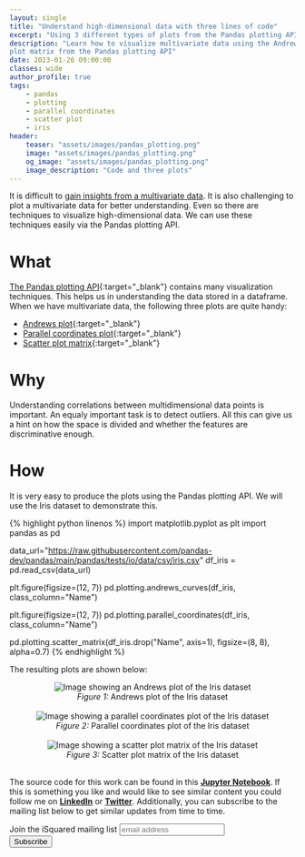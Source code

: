```yaml
---
layout: single
title: "Understand high-dimensional data with three lines of code"
excerpt: "Using 3 different types of plots from the Pandas plotting API we can understand any multivariate data"
description: "Learn how to visualize multivariate data using the Andrews plot, Parallel Coordinates and the Scatter 
plot matrix from the Pandas plotting API"
date: 2023-01-26 09:00:00
classes: wide
author_profile: true
tags:
    - pandas
    - plotting
    - parallel coordinates
    - scatter plot
    - iris
header:
    teaser: "assets/images/pandas_plotting.png"
    image: "assets/images/pandas_plotting.png"
    og_image: "assets/images/pandas_plotting.png"
    image_description: "Code and three plots"
---
```


It is difficult to <a href="https://www.datasimple.education/data-analytical-tips" target="_blank" rel="dofollow">gain insights from a multivariate data</a>. 
It is also challenging to plot a multivariate data for better understanding. Even so there are techniques to visualize high-dimensional data. We can use these techniques easily via the Pandas plotting API.

# What
[The Pandas plotting API](https://pandas.pydata.org/pandas-docs/stable/reference/plotting.html){:target="_blank"} contains many visualization techniques.
This helps us in understanding the data stored in a dataframe. When we have multivariate data, the following three plots are quite handy:
- [Andrews plot](https://en.wikipedia.org/wiki/Andrews_plot){:target="_blank"}
- [Parallel coordinates plot](https://en.wikipedia.org/wiki/Parallel_coordinates){:target="_blank"}
- [Scatter plot matrix](https://en.wikipedia.org/wiki/Scatter_plot){:target="_blank"}

# Why
Understanding correlations between multidimensional data points is important. An equaly important task is to detect outliers.
All this can give us a hint on how the space is divided and whether the features are discriminative enough.

# How

It is very easy to produce the plots using the Pandas plotting API. We will use the Iris dataset to demonstrate this.

{% highlight python linenos %}
import matplotlib.pyplot as plt
import pandas as pd

data_url="https://raw.githubusercontent.com/pandas-dev/pandas/main/pandas/tests/io/data/csv/iris.csv"
df_iris = pd.read_csv(data_url)

plt.figure(figsize=(12, 7))
pd.plotting.andrews_curves(df_iris, class_column="Name")

plt.figure(figsize=(12, 7))
pd.plotting.parallel_coordinates(df_iris, class_column="Name")

pd.plotting.scatter_matrix(df_iris.drop("Name", axis=1), figsize=(8, 8), alpha=0.7)
{% endhighlight %}
<br/>

The resulting plots are shown below:

<center>
    <img data-src="{{ site.url }}{{ site.baseurl }}/assets/images/andrews_plot.png" class="lazyload" alt="Image showing an Andrews plot of the Iris dataset"/>
    <br/>
    <span class="caption text-muted">
        <i>Figure 1:</i> Andrews plot of the Iris dataset
    </span>
</center>
<br/>

<center>
    <img data-src="{{ site.url }}{{ site.baseurl }}/assets/images/par_coord_plot.png" class="lazyload" alt="Image showing a parallel coordinates plot of the Iris dataset"/>
    <br/>
    <span class="caption text-muted">
        <i>Figure 2:</i> Parallel coordinates plot of the Iris dataset
    </span>
</center>
<br/>


<center>
    <img data-src="{{ site.url }}{{ site.baseurl }}/assets/images/scatter_plot.png" class="lazyload" alt="Image showing a scatter plot matrix of the Iris dataset"/>
    <br/>
    <span class="caption text-muted">
        <i>Figure 3:</i> Scatter plot matrix of the Iris dataset
    </span>
</center>
<br/>


The source code for this work can be found in this <a href="https://github.com/IlievskiV/Amusive-Blogging-N-Coding/blob/master/Visualizations/pandas_plotting.ipynb" target="_blank" rel="dofollow noopener"><b>Jupyter Notebook</b></a>.
If this is something you like and would like to see similar content you could follow me on <a href="https://www.linkedin.com/in/vilievski/" target="_blank" rel="noopener"><b>LinkedIn</b></a>
or <a href="https://twitter.com/VladOsaurus" target="_blank" rel="noopener"><b>Twitter</b></a>. Additionally, you can subscribe to the mailing list below to get similar updates from time to time.


<link href="//cdn-images.mailchimp.com/embedcode/horizontal-slim-10_7.css" rel="stylesheet" type="text/css">
<link href="/assets/css/mailchimp.css">
<div id="mc_embed_signup">
<form action="https://digital.us19.list-manage.com/subscribe/post?u=cb9dbe40387c27177a25de80f&amp;id=08bda6f8e0" method="post" id="mc-embedded-subscribe-form" name="mc-embedded-subscribe-form" class="validate" target="_blank" novalidate>
    <div id="mc_embed_signup_scroll">
	<label for="mce-EMAIL">Join the iSquared mailing list</label>
	<input type="email" value="" name="EMAIL" class="email" id="mce-EMAIL" placeholder="email address" required>
    <!-- real people should not fill this in and expect good things - do not remove this or risk form bot signups-->
    <div style="position: absolute; left: -5000px;" aria-hidden="true"><input type="text" name="b_cb9dbe40387c27177a25de80f_08bda6f8e0" tabindex="-1" value=""></div>
    <div class="clear"><input type="submit" value="Subscribe" name="subscribe" id="mc-embedded-subscribe" class="button"></div>
    </div>
</form>
</div>
<br/>
